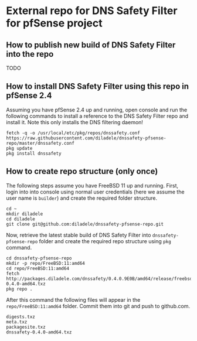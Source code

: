 # External repo for DNS Safety Filter for pfSense project

## How to publish new build of DNS Safety Filter into the repo

TODO

## How to install DNS Safety Filter using this repo in pfSense 2.4

Assuming you have pfSense 2.4 up and running, open console and run the following commands to install a reference to the DNS Safety Filter repo and install it. Note this only installs the DNS filtering daemon!

    fetch -q -o /usr/local/etc/pkg/repos/dnssafety.conf https://raw.githubusercontent.com/diladele/dnssafety-pfsense-repo/master/dnssafety.conf
    pkg update
    pkg install dnssafety


## How to create repo structure (only once)

The following steps assume you have FreeBSD 11 up and running. First, login into into console using normal user credentials (here we assume the user name is `builder`) and create the required folder structure.

	cd ~
    mkdir diladele
    cd diladele
    git clone git@github.com:diladele/dnssafety-pfsense-repo.git    

Now, retrieve the latest stable build of DNS Safety Filter into `dnssafety-pfsense-repo` folder and create the required repo structure using `pkg` command.

    cd dnssafety-pfsense-repo
    mkdir -p repo/FreeBSD:11:amd64
    cd repo/FreeBSD:11:amd64
    fetch http://packages.diladele.com/dnssafety/0.4.0.9E0B/amd64/release/freebsd11/dnssafety-0.4.0-amd64.txz
	pkg repo .

After this command the following files will appear in the `repo/FreeBSD:11:amd64` folder. Commit them into git and push to github.com.

    digests.txz
    meta.txz
    packagesite.txz
    dnssafety-0.4.0-amd64.txz

